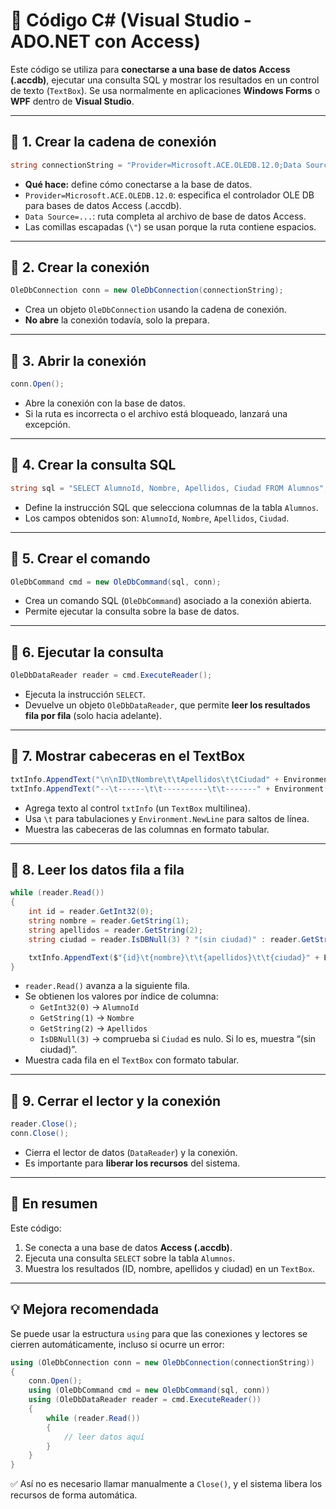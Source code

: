 # 🧩 Código C# (Visual Studio - ADO.NET con Access)

Este código se utiliza para **conectarse a una base de datos Access (.accdb)**, ejecutar una consulta SQL y mostrar los resultados en un control de texto (`TextBox`). Se usa normalmente en aplicaciones **Windows Forms** o **WPF** dentro de **Visual Studio**.

---

## 🔹 1. Crear la cadena de conexión
```csharp
string connectionString = "Provider=Microsoft.ACE.OLEDB.12.0;Data Source=\"C:\\Users\\Curso .NET\\Desktop\\ADO.NET\\BD Academia\\Academia.accdb\"";
```

- **Qué hace:** define cómo conectarse a la base de datos.  
- `Provider=Microsoft.ACE.OLEDB.12.0`: especifica el controlador OLE DB para bases de datos Access (.accdb).  
- `Data Source=...`: ruta completa al archivo de base de datos Access.  
- Las comillas escapadas (`\"`) se usan porque la ruta contiene espacios.

---

## 🔹 2. Crear la conexión
```csharp
OleDbConnection conn = new OleDbConnection(connectionString);
```

- Crea un objeto `OleDbConnection` usando la cadena de conexión.  
- **No abre** la conexión todavía, solo la prepara.

---

## 🔹 3. Abrir la conexión
```csharp
conn.Open();
```

- Abre la conexión con la base de datos.  
- Si la ruta es incorrecta o el archivo está bloqueado, lanzará una excepción.

---

## 🔹 4. Crear la consulta SQL
```csharp
string sql = "SELECT AlumnoId, Nombre, Apellidos, Ciudad FROM Alumnos";
```

- Define la instrucción SQL que selecciona columnas de la tabla `Alumnos`.  
- Los campos obtenidos son: `AlumnoId`, `Nombre`, `Apellidos`, `Ciudad`.

---

## 🔹 5. Crear el comando
```csharp
OleDbCommand cmd = new OleDbCommand(sql, conn);
```

- Crea un comando SQL (`OleDbCommand`) asociado a la conexión abierta.  
- Permite ejecutar la consulta sobre la base de datos.

---

## 🔹 6. Ejecutar la consulta
```csharp
OleDbDataReader reader = cmd.ExecuteReader();
```

- Ejecuta la instrucción `SELECT`.  
- Devuelve un objeto `OleDbDataReader`, que permite **leer los resultados fila por fila** (solo hacia adelante).

---

## 🔹 7. Mostrar cabeceras en el TextBox
```csharp
txtInfo.AppendText("\n\nID\tNombre\t\tApellidos\t\tCiudad" + Environment.NewLine);
txtInfo.AppendText("--\t------\t\t----------\t\t-------" + Environment.NewLine);
```

- Agrega texto al control `txtInfo` (un `TextBox` multilinea).  
- Usa `\t` para tabulaciones y `Environment.NewLine` para saltos de línea.  
- Muestra las cabeceras de las columnas en formato tabular.

---

## 🔹 8. Leer los datos fila a fila
```csharp
while (reader.Read())
{
    int id = reader.GetInt32(0);
    string nombre = reader.GetString(1);
    string apellidos = reader.GetString(2);
    string ciudad = reader.IsDBNull(3) ? "(sin ciudad)" : reader.GetString(3);

    txtInfo.AppendText($"{id}\t{nombre}\t\t{apellidos}\t\t{ciudad}" + Environment.NewLine);
}
```

- `reader.Read()` avanza a la siguiente fila.  
- Se obtienen los valores por índice de columna:
  - `GetInt32(0)` → `AlumnoId`
  - `GetString(1)` → `Nombre`
  - `GetString(2)` → `Apellidos`
  - `IsDBNull(3)` → comprueba si `Ciudad` es nulo. Si lo es, muestra “(sin ciudad)”.  
- Muestra cada fila en el `TextBox` con formato tabular.

---

## 🔹 9. Cerrar el lector y la conexión
```csharp
reader.Close();
conn.Close();
```

- Cierra el lector de datos (`DataReader`) y la conexión.  
- Es importante para **liberar los recursos** del sistema.

---

## 🧠 En resumen

Este código:

1. Se conecta a una base de datos **Access (.accdb)**.  
2. Ejecuta una consulta `SELECT` sobre la tabla `Alumnos`.  
3. Muestra los resultados (ID, nombre, apellidos y ciudad) en un `TextBox`.

---

## 💡 Mejora recomendada

Se puede usar la estructura `using` para que las conexiones y lectores se cierren automáticamente, incluso si ocurre un error:

```csharp
using (OleDbConnection conn = new OleDbConnection(connectionString))
{
    conn.Open();
    using (OleDbCommand cmd = new OleDbCommand(sql, conn))
    using (OleDbDataReader reader = cmd.ExecuteReader())
    {
        while (reader.Read())
        {
            // leer datos aquí
        }
    }
}
```

✅ Así no es necesario llamar manualmente a `Close()`, y el sistema libera los recursos de forma automática.
